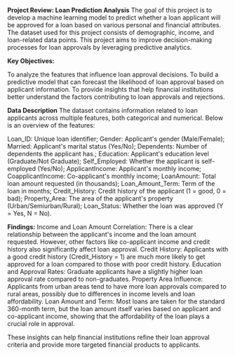 **Project Review: Loan Prediction Analysis**
The goal of this project is to develop a machine learning model to predict whether a loan applicant will be approved for a loan based on various personal and financial attributes. The dataset used for this project consists of demographic, income, and loan-related data points. This project aims to improve decision-making processes for loan approvals by leveraging predictive analytics.

**Key Objectives:**

To analyze the features that influence loan approval decisions.
To build a predictive model that can forecast the likelihood of loan approval based on applicant information.
To provide insights that help financial institutions better understand the factors contributing to loan approvals and rejections.

**Data Description**
The dataset contains information related to loan applicants across multiple features, both categorical and numerical. Below is an overview of the features:

Loan_ID: Unique loan identifier;
Gender: Applicant's gender (Male/Female);
Married: Applicant's marital status (Yes/No);
Dependents: Number of dependents the applicant has.;
Education: Applicant's education level (Graduate/Not Graduate);
Self_Employed: Whether the applicant is self-employed (Yes/No);
ApplicantIncome: Applicant's monthly income;
CoapplicantIncome: Co-applicant's monthly income;
LoanAmount: Total loan amount requested (in thousands);
Loan_Amount_Term: Term of the loan in months;
Credit_History: Credit history of the applicant (1 = good, 0 = bad);
Property_Area: The area of the applicant's property (Urban/Semiurban/Rural);
Loan_Status: Whether the loan was approved (Y = Yes, N = No).

**Findings:**
Income and Loan Amount Correlation: There is a clear relationship between the applicant's income and the loan amount requested. However, other factors like co-applicant income and credit history also significantly affect loan approval.
Credit History: Applicants with a good credit history (Credit_History = 1) are much more likely to get approved for a loan compared to those with poor credit history.
Education and Approval Rates: Graduate applicants have a slightly higher loan approval rate compared to non-graduates.
Property Area Influence: Applicants from urban areas tend to have more loan approvals compared to rural areas, possibly due to differences in income levels and loan affordability.
Loan Amount and Term: Most loans are taken for the standard 360-month term, but the loan amount itself varies based on applicant and co-applicant income, showing that the affordability of the loan plays a crucial role in approval.

These insights can help financial institutions refine their loan approval criteria and provide more targeted financial products to applicants.
